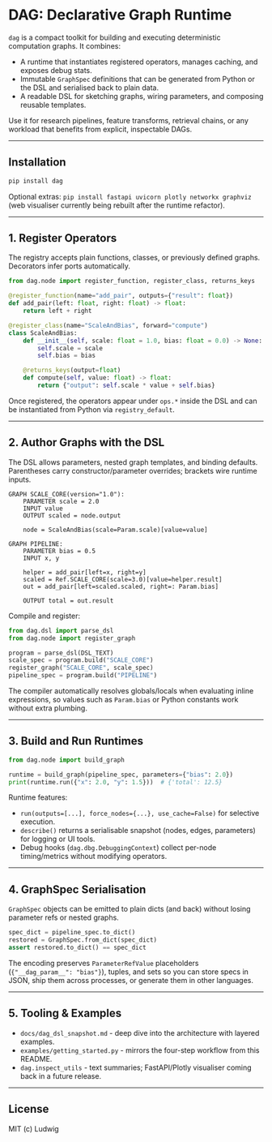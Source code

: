 # DAG: Declarative Graph Runtime

`dag` is a compact toolkit for building and executing deterministic computation graphs. It combines:

- A runtime that instantiates registered operators, manages caching, and exposes debug stats.
- Immutable `GraphSpec` definitions that can be generated from Python or the DSL and serialised back to plain data.
- A readable DSL for sketching graphs, wiring parameters, and composing reusable templates.

Use it for research pipelines, feature transforms, retrieval chains, or any workload that benefits from explicit, inspectable DAGs.

---

## Installation

```bash
pip install dag
```

Optional extras: `pip install fastapi uvicorn plotly networkx graphviz` (web visualiser currently being rebuilt after the runtime refactor).

---

## 1. Register Operators

The registry accepts plain functions, classes, or previously defined graphs. Decorators infer ports automatically.

```python
from dag.node import register_function, register_class, returns_keys

@register_function(name="add_pair", outputs={"result": float})
def add_pair(left: float, right: float) -> float:
    return left + right

@register_class(name="ScaleAndBias", forward="compute")
class ScaleAndBias:
    def __init__(self, scale: float = 1.0, bias: float = 0.0) -> None:
        self.scale = scale
        self.bias = bias

    @returns_keys(output=float)
    def compute(self, value: float) -> float:
        return {"output": self.scale * value + self.bias}
```

Once registered, the operators appear under `ops.*` inside the DSL and can be instantiated from Python via `registry_default`.

---

## 2. Author Graphs with the DSL

The DSL allows parameters, nested graph templates, and binding defaults. Parentheses carry constructor/parameter overrides; brackets wire runtime inputs.

```text
GRAPH SCALE_CORE(version="1.0"):
    PARAMETER scale = 2.0
    INPUT value
    OUTPUT scaled = node.output

    node = ScaleAndBias(scale=Param.scale)[value=value]

GRAPH PIPELINE:
    PARAMETER bias = 0.5
    INPUT x, y

    helper = add_pair[left=x, right=y]
    scaled = Ref.SCALE_CORE(scale=3.0)[value=helper.result]
    out = add_pair[left=scaled.scaled, right=: Param.bias]

    OUTPUT total = out.result
```

Compile and register:

```python
from dag.dsl import parse_dsl
from dag.node import register_graph

program = parse_dsl(DSL_TEXT)
scale_spec = program.build("SCALE_CORE")
register_graph("SCALE_CORE", scale_spec)
pipeline_spec = program.build("PIPELINE")
```

The compiler automatically resolves globals/locals when evaluating inline expressions, so values such as `Param.bias` or Python constants work without extra plumbing.

---

## 3. Build and Run Runtimes

```python
from dag.node import build_graph

runtime = build_graph(pipeline_spec, parameters={"bias": 2.0})
print(runtime.run({"x": 2.0, "y": 1.5}))  # {'total': 12.5}
```

Runtime features:

- `run(outputs=[...], force_nodes={...}, use_cache=False)` for selective execution.
- `describe()` returns a serialisable snapshot (nodes, edges, parameters) for logging or UI tools.
- Debug hooks (`dag.dbg.DebuggingContext`) collect per-node timing/metrics without modifying operators.

---

## 4. GraphSpec Serialisation

`GraphSpec` objects can be emitted to plain dicts (and back) without losing parameter refs or nested graphs.

```python
spec_dict = pipeline_spec.to_dict()
restored = GraphSpec.from_dict(spec_dict)
assert restored.to_dict() == spec_dict
```

The encoding preserves `ParameterRefValue` placeholders (`{"__dag_param__": "bias"}`), tuples, and sets so you can store specs in JSON, ship them across processes, or generate them in other languages.

---

## 5. Tooling & Examples

- `docs/dag_dsl_snapshot.md` - deep dive into the architecture with layered examples.
- `examples/getting_started.py` - mirrors the four-step workflow from this README.
- `dag.inspect_utils` - text summaries; FastAPI/Plotly visualiser coming back in a future release.

---

## License

MIT (c) Ludwig
